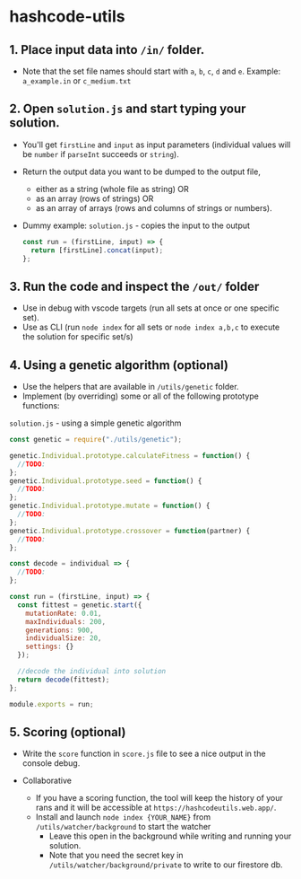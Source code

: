 # hashcode-utils

## 1. Place input data into `/in/` folder.

- Note that the set file names should start with `a`, `b`, `c`, `d` and `e`. Example: `a_example.in` or `c_medium.txt`

## 2. Open `solution.js` and start typing your solution.

- You'll get `firstLine` and `input` as input parameters (individual values will be `number` if `parseInt` succeeds or `string`).

- Return the output data you want to be dumped to the output file,

  - either as a string (whole file as string) OR
  - as an array (rows of strings) OR
  - as an array of arrays (rows and columns of strings or numbers).

- Dummy example:
  `solution.js` - copies the input to the output

  ```js
  const run = (firstLine, input) => {
    return [firstLine].concat(input);
  };
  ```

## 3. Run the code and inspect the `/out/` folder

- Use in debug with vscode targets (run all sets at once or one specific set).
- Use as CLI (run `node index` for all sets or `node index a,b,c` to execute the solution for specific set/s)

## 4. Using a genetic algorithm (optional)

- Use the helpers that are available in `/utils/genetic` folder.
- Implement (by overriding) some or all of the following prototype functions:

`solution.js` - using a simple genetic algorithm

```js
const genetic = require("./utils/genetic");

genetic.Individual.prototype.calculateFitness = function() {
  //TODO:
};
genetic.Individual.prototype.seed = function() {
  //TODO:
};
genetic.Individual.prototype.mutate = function() {
  //TODO:
};
genetic.Individual.prototype.crossover = function(partner) {
  //TODO:
};

const decode = individual => {
  //TODO:
};

const run = (firstLine, input) => {
  const fittest = genetic.start({
    mutationRate: 0.01,
    maxIndividuals: 200,
    generations: 900,
    individualSize: 20,
    settings: {}
  });

  //decode the individual into solution
  return decode(fittest);
};

module.exports = run;
```

## 5. Scoring (optional)

- Write the `score` function in `score.js` file to see a nice output in the console debug.

- Collaborative

  - If you have a scoring function, the tool will keep the history of your rans and it will be accessible at `https://hashcodeutils.web.app/`.
  - Install and launch `node index {YOUR_NAME}` from `/utils/watcher/background` to start the watcher
    - Leave this open in the background while writing and running your solution.
    - Note that you need the secret key in `/utils/watcher/background/private` to write to our firestore db.
